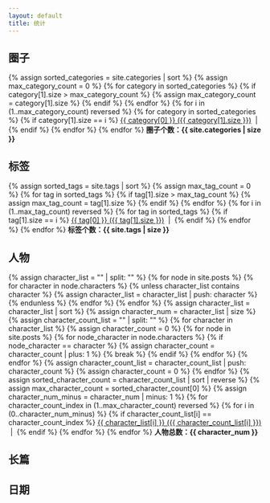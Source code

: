 ```yaml
---
layout: default
title: 统计
---
```

<div class="well article">
    <h2>圈子</h2>
    <!-- Find the max category count -->
    {% assign sorted_categories = site.categories | sort %}
    {% assign max_category_count = 0 %}
    {% for category in sorted_categories %}
        {% if category[1].size > max_category_count %}
            {% assign max_category_count = category[1].size %}
        {% endif %}
    {% endfor %}
    <!-- Begin display -->
    {% for i in (1..max_category_count) reversed %}
        {% for category in sorted_categories %}
            {% if category[1].size == i %}
                <a href="{{ site.baseurl }}/categories.html#{{ category[0] }}">{{ category[0] }} ({{ category[1].size }})</a>
                &nbsp;|&nbsp;
            {% endif %}
        {% endfor %}
    {% endfor %}
    <span><b>圈子个数：{{ site.categories | size }}</b></span>
</div>

<div class="well article">
    <h2>标签</h2>
    <!-- Find the max tag count -->
    {% assign sorted_tags = site.tags | sort %}
    {% assign max_tag_count = 0 %}
    {% for tag in sorted_tags %}
        {% if tag[1].size > max_tag_count %}
            {% assign max_tag_count = tag[1].size %}
        {% endif %}
    {% endfor %}
    <!-- Begin display -->
    {% for i in (1..max_tag_count) reversed %}
        {% for tag in sorted_tags %}
            {% if tag[1].size == i %}
                <a href="{{ site.baseurl }}/tags.html#{{ tag[0] }}">{{ tag[0] }} ({{ tag[1].size }})</a>
                &nbsp;|&nbsp;
            {% endif %}
        {% endfor %}
    {% endfor %}
    <span><b>标签个数：{{ site.tags | size }}</b></span>
</div>

<div class="well article">
    <h2>人物</h2>
    <!-- Look for the name list of all characters -->
    {% assign character_list = "" | split: "" %}
    {% for node in site.posts %}
        {% for character in node.characters %}
            {% unless character_list contains character %}
                {% assign character_list = character_list | push: character %}
            {% endunless %}
        {% endfor %}
    {% endfor %}
    {% assign character_list = character_list | sort %}
    {% assign character_num = character_list | size %}
    <!-- Look for the count for each character -->
    {% assign character_count_list = "" | split: "" %}
    {% for character in character_list %}
        {% assign character_count = 0 %}
        {% for node in site.posts %}
            {% for node_character in node.characters %}
                {% if node_character == character %}
                    {% assign character_count = character_count | plus: 1 %}
                    {% break %}
                {% endif %}
            {% endfor %}
        {% endfor %}
        {% assign character_count_list = character_count_list | push: character_count %}
        {% assign character_count = 0 %}
    {% endfor %}
    <!-- Look for the max character count -->
    {% assign sorted_character_count = character_count_list | sort | reverse %}
    {% assign max_character_count = sorted_character_count[0] %}
    <!-- Begin display -->
    {% assign character_num_minus = character_num | minus: 1 %}
    {% for character_count_index in (1..max_character_count) reversed %}
        {% for i in (0..character_num_minus) %}
            {% if character_count_list[i] == character_count_index %}
                <a href="{{ site.baseurl }}/characters.html#{{ character_list[i] }}">{{ character_list[i] }} ({{ character_count_list[i] }})</a>
                &nbsp;|&nbsp;
            {% endif %}
        {% endfor %}
    {% endfor %}
    <span><b>人物总数：{{ character_num }}</b></span>
</div>

<div class="well article">
    <h2>长篇</h2>
</div>

<div class="well article">
    <h2>日期</h2>
</div>